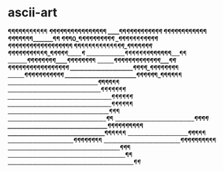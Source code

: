 # ascii-art
 
________¶¶¶¶¶________¶¶¶¶¶¶
_____¶¶¶¶_________________¶¶¶¶¶¶¶¶¶¶¶¶
____¶¶_______________________¶¶¶__¶¶¶¶¶¶¶
___¶¶___________________________¶¶_¶¶¶¶¶¶¶¶
___¶¶_____¶¶¶¶____________________¶_______¶¶
___¶¶_____¶0_¶_____________________¶¶_¶¶¶¶¶¶¶
_¶¶_____¶________¶¶¶¶_______________¶¶_¶¶
¶¶_____¶___¶¶¶¶¶¶¶¶¶¶¶________¶______¶_¶¶
¶¶__¶¶¶¶¶¶¶¶¶¶_____¶¶_¶_____¶__¶¶_____¶_¶¶
_¶¶¶¶¶¶¶______¶_¶¶__¶_¶_____¶¶¶__¶_______¶
______________¶_¶¶¶¶¶_¶_____¶¶¶¶__¶¶_____¶¶
______________¶_¶¶¶¶¶¶_¶____¶__¶¶¶¶¶¶_____¶
______________¶¶¶¶¶__¶_¶____¶____¶¶¶¶¶____¶¶
_______________¶¶¶___¶¶_¶___¶¶¶¶__¶¶¶¶¶___¶¶
______________________¶__¶__¶¶_¶¶¶__¶¶¶¶___¶
_______________________¶¶¶¶__¶___¶¶__¶¶¶___¶
_________________________¶¶¶¶¶_____¶_¶¶¶¶__¶¶
____________________________________¶_¶¶¶__¶¶
_____________________________________¶¶¶¶¶_¶¶
______________________________________¶¶¶¶_¶¶
______________________________________¶¶¶¶_¶¶
_______________________________________¶_¶_¶
_______________________________________¶___¶
_______________________________________¶¶_¶¶
___________________________________¶¶¶¶¶¶_¶¶¶¶
__________________________________¶¶________¶¶¶¶
_________________________________¶¶___________¶¶¶
_________________________________¶¶_¶_¶¶¶_______¶¶
__________________________________¶¶_¶¶_¶¶¶¶____¶¶
____________________________________________¶¶___¶
_____________________________________________¶__¶
_______________________________________________¶¶_
